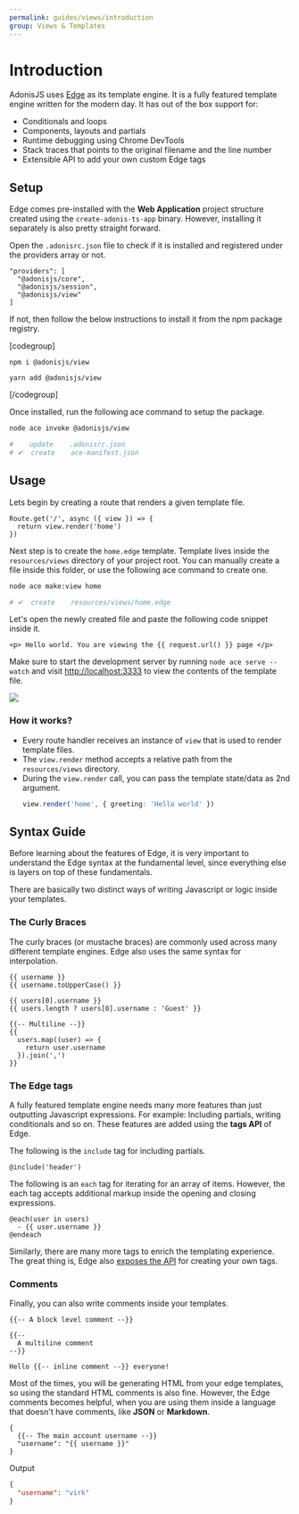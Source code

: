 ```yaml
---
permalink: guides/views/introduction
group: Views & Templates
---
```


# Introduction
AdonisJS uses [Edge](/packages/edge) as its template engine. It is a fully featured template engine written for the modern day. It has out of the box support for:

- Conditionals and loops
- Components, layouts and partials
- Runtime debugging using Chrome DevTools
- Stack traces that points to the original filename and the line number
- Extensible API to add your own custom Edge tags

## Setup
Edge comes pre-installed with the **Web Application** project structure created using the `create-adonis-ts-app` binary. However, installing it separately is also pretty straight forward.

Open the `.adonisrc.json` file to check if it is installed and registered under the providers array or not.

```json{4}{.adonisrc.json}
"providers": [
  "@adonisjs/core",
  "@adonisjs/session",
  "@adonisjs/view"
]
```

If not, then follow the below instructions to install it from the npm package registry.

[codegroup]

```sh{}{npm}
npm i @adonisjs/view
```

```sh{}{yarn}
yarn add @adonisjs/view
```

[/codegroup]

Once installed, run the following ace command to setup the package.

```sh
node ace invoke @adonisjs/view

#    update    .adonisrc.json
# ✔  create    ace-manifest.json
```

## Usage
Lets begin by creating a route that renders a given template file.

```ts{}{start/routes.ts}
Route.get('/', async ({ view }) => {
  return view.render('home')
})
```

Next step is to create the `home.edge` template. Template lives inside the `resources/views` directory of your project root. You can manually create a file inside this folder, or use the following ace command to create one.

```sh
node ace make:view home

# ✔  create    resources/views/home.edge
```

Let's open the newly created file and paste the following code snippet inside it.

```edge{}{resources/views/home.edge}
<p> Hello world. You are viewing the {{ request.url() }} page </p>
```

Make sure to start the development server by running `node ace serve --watch` and visit [http://localhost:3333](http://localhost:3333) to view the contents of the template file.

![](https://res.cloudinary.com/adonis-js/image/upload/q_100/v1583063256/adonisjs.com/view-usage.png)

### How it works?
- Every route handler receives an instance of `view` that is used to render template files.
- The `view.render` method accepts a relative path from the `resources/views` directory.
- During the `view.render` call, you can pass the template state/data as 2nd argument.
  ```ts
  view.render('home', { greeting: 'Hello world' })
  ```

## Syntax Guide
Before learning about the features of Edge, it is very important to understand the Edge syntax at the fundamental level, since everything else is layers on top of these fundamentals.

There are basically two distinct ways of writing Javascript or logic inside your templates.

### The Curly Braces
The curly braces (or mustache braces) are commonly used across many different template engines. Edge also uses the same syntax for interpolation.

```edge
{{ username }}
{{ username.toUpperCase() }}

{{ users[0].username }}
{{ users.length ? users[0].username : 'Guest' }}

{{-- Multiline --}}
{{
  users.map((user) => {
    return user.username
  }).join(',')
}}
```

### The Edge tags
A fully featured template engine needs many more features than just outputting Javascript expressions. For example: Including partials, writing conditionals and so on. These features are added using the **tags API** of Edge.

The following is the `include` tag for including partials.
```edge
@include('header')
```

The following is an `each` tag for iterating for an array of items. However, the each tag accepts additional markup inside the opening and closing expressions.

```edge
@each(user in users)
  - {{ user.username }}
@endeach
```

Similarly, there are many more tags to enrich the templating experience. The great thing is, Edge also [exposes the API](creating-custom-tags) for creating your own tags.

### Comments
Finally, you can also write comments inside your templates.

```edge
{{-- A block level comment --}}

{{--
  A multiline comment
--}}

Hello {{-- inline comment --}} everyone!
```

Most of the times, you will be generating HTML from your edge templates, so using the standard HTML comments is also fine. However, the Edge comments becomes helpful, when you are using them inside a language that doesn't have comments, like **JSON** or **Markdown**.

```edge
{
  {{-- The main account username --}}
  "username": "{{ username }}"
}
```

Output

```json
{
  "username": "virk"
}
```
